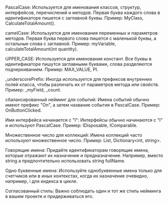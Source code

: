 PascalCase: Используется для именования классов, структур, интерфейсов, перечислений и методов. Первая буква каждого слова в идентификаторе пишется с заглавной буквы. Пример: MyClass, CalculateTotalAmount().

camelCase: Используется для именования переменных и параметров методов. Первая буква первого слова пишется с маленькой буквы, а остальные слова с заглавной. Пример: myVariable, calculateTotalAmount(int quantity).

UPPER_CASE: Используется для именования констант. Все буквы в идентификаторе пишутся заглавными буквами, слова разделяются подчеркиванием. Пример: MAX_VALUE, PI.

_underscorePrefix: Иногда используется для префиксов внутренних полей класса, чтобы различать их от параметров метода или свойств. Пример: _myField, _count.

сбалансированный нейминг для событий: Имена событий обычно имеют префикс "On", а затем название события в PascalCase. Пример: OnButtonClicked.

Имя интерфейса начинается с "I": Интерфейсы обычно начинаются с "I" и используют PascalCase. Пример: IDisposable, IComparable.

Множественное число для коллекций: Имена коллекций часто используют множественное число. Пример: List<string>, Dictionary<int, string>.

Говорящие имена: Придайте идентификаторам говорящие имена, которые отражают их назначение и предназначение. Например, вместо string a предпочтительно использовать string fullName.

Одно буквенные имена: Используйте однобуквенные имена только для счетчиков или в иных контекстах, когда их назначение очевидно, например, i для индекса в цикле.

Согласованный стиль: Важно соблюдать один и тот же стиль нейминга в вашем проекте и придерживаться его.
